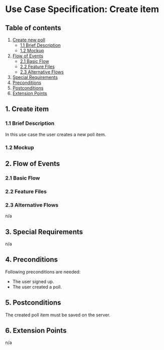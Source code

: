 # Use Case Specification: Create item

## Table of contents
1. [Create new poll](#1-create-item)
    + [1.1 Brief Description](#11-brief-descsription)
     + [1.2 Mockup](#12-mockup)
2. [Flow of Events](#2-flow-events)
    + [2.1 Basic Flow](#21-basic-flow)
    + [2.2 Feature Files](#22-feature-files)
    + [2.3 Alternative Flows](#23-alternative-flows)
3. [Special Requirements](#3-special-requirements)
4. [Preconditions](#4-preconditions)
5. [Postconditions](#5-postconditions)
6. [Extension Points](#6-extension-points)


## 1. Create item
### 1.1 Brief Description
In this use case the user creates a new poll item.
### 1.2 Mockup


## 2. Flow of Events
### 2.1 Basic Flow


### 2.2 Feature Files


### 2.3 Alternative Flows
n/a
## 3. Special Requirements
n/a
## 4. Preconditions
Following preconditions are needed:
- The user signed up.
- The user created a poll.
## 5. Postconditions
The created poll item must be saved on the server.
## 6. Extension Points
n/a
